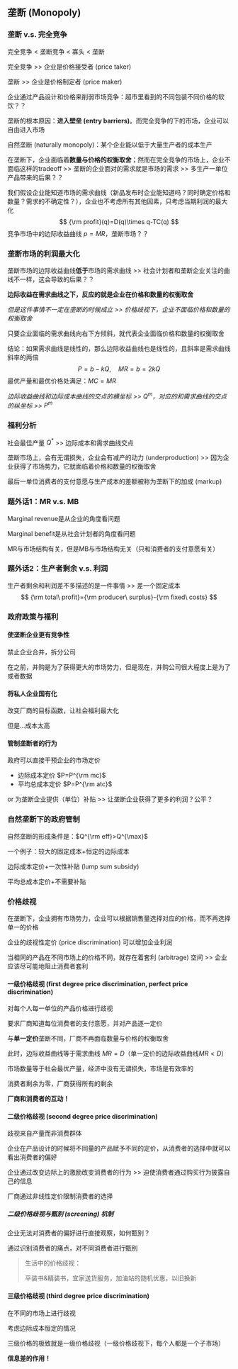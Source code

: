 ## 垄断 (Monopoly)

### 垄断 v.s. 完全竞争

完全竞争 < 垄断竞争 < 寡头 < 垄断

完全竞争 >> 企业是价格接受者 (price taker)

垄断 >> 企业是价格制定者 (price maker)

企业通过产品设计和价格来削弱市场竞争：超市里看到的不同包装不同价格的软饮？？

垄断的根本原因：**进入壁垒 (entry barriers)**。而完全竞争的下的市场，企业可以自由进入市场

自然垄断 (naturally monopoly)：某个企业能以低于大量生产者的成本生产

在垄断下，企业面临着**数量与价格的权衡取舍**；然而在完全竞争的市场上，企业不面临这样的tradeoff >> 垄断的企业面对的需求就是市场的需求 >> 多生产一单位产品带来的后果？？

我们假设企业能知道市场的需求曲线（新品发布时企业能知道吗？同时确定价格和数量？需求的不确定性？），企业也不考虑所有其他因素，只考虑当期利润的最大化
$$
{\rm profit}(q)=D(q)\times q-TC(q)
$$
竞争市场中的边际收益曲线 $p=MR$，垄断市场？？

### 垄断市场的利润最大化

垄断市场的边际收益曲线**低于**市场的需求曲线 >> 社会计划者和垄断企业关注的曲线不一样，这会导致的后果？？

**边际收益在需求曲线之下，反应的就是企业在价格和数量的权衡取舍**

*但是这件事情不一定在垄断的时候成立 >> 价格歧视下，企业不面临价格和数量的权衡取舍*

只要企业面临的需求曲线向右下方倾斜，就代表企业面临价格和数量的权衡取舍

结论：如果需求曲线是线性的，那么边际收益曲线也是线性的，且斜率是需求曲线斜率的两倍
$$
P=b-kQ,\quad MR=b=2kQ
$$
最优产量和最优价格处满足：$MC=MR$

*边际收益曲线和边际成本曲线的交点的横坐标 >> $Q^m$，对应的和需求曲线的交点的纵坐标 >> $P^m$*

### 福利分析

社会最佳产量 $Q^*$ >> 边际成本和需求曲线交点

垄断市场上，会有无谓损失，企业会有减产的动力 (underproduction) >> 因为企业获得了市场势力，它就面临着价格和数量的权衡取舍

最后一单位消费者的支付意愿与生产成本的差额被称为垄断下的加成 (markup)

### 题外话1：MR v.s. MB

Marginal revenue是从企业的角度看问题

Marginal benefit是从社会计划者的角度看问题

MR与市场结构有关，但是MB与市场结构无关（只和消费者的支付意愿有关）

### 题外话2：生产者剩余 v.s. 利润

生产者剩余和利润差不多描述的是一件事情 >> 差一个固定成本
$$
{\rm total\ profit}={\rm producer\ surplus}-{\rm fixed\ costs}
$$

### 政府政策与福利

#### 使垄断企业更有竞争性

禁止企业合并，拆分公司

在之前，并购是为了获得更大的市场势力，但是现在，并购公司很大程度上是为了或者数据

#### 将私人企业国有化

改变厂商的目标函数，让社会福利最大化

但是...成本太高

#### 管制垄断者的行为

政府可以直接干预企业的市场定价

- 边际成本定价 $P=P^{\rm mc}$
- 平均总成本定价 $P=P^{\rm atc}$

or 为垄断企业提供（单位）补贴 >> 让垄断企业获得了更多的利润？公平？

### 自然垄断下的政府管制

自然垄断的形成条件是：$Q^{\rm eff}>Q^{\max}$

一个例子：较大的固定成本+恒定的边际成本

边际成本定价+一次性补贴 (lump sum subsidy)

平均总成本定价+不需要补贴

### 价格歧视

在垄断下，企业拥有市场势力，企业可以根据销售量选择对应的价格，而不再选择单一的价格

企业的歧视性定价 (price discrimination) 可以增加企业利润

当相同的产品在不同市场上的价格不同，就存在着套利 (arbitrage) 空间 >> 企业应该尽可能地阻止消费者套利

#### 一级价格歧视 (first degree price discrimination, perfect price discrimination)

对每个人每一单位的产品价格进行歧视

要求厂商知道每位消费者的支付意愿，并对产品逐一定价

与**单一定价**垄断不同，厂商不再面临数量与价格的权衡取舍

此时，边际收益曲线等于需求曲线 $MR=D$（单一定价的边际收益曲线$MR<D$）

市场数量等于社会最优产量，经济中没有无谓损失，市场是有效率的

消费者剩余为零，厂商获得所有的剩余

**厂商和消费者的互动！**

#### 二级价格歧视 (second degree price discrimination)

歧视来自产量而非消费群体

企业在产品设计的时候将不同量的产品赋予不同的定价，从消费者的选择中就可以看出消费者的偏好

企业通过改变边际上的激励改变消费者的行为 >> 迫使消费者通过购买行为披露自己的信息

厂商通过非线性定价限制消费者的选择

##### 二级价格歧视与甄别 (screening) 机制

企业无法对消费者的偏好进行直接观察，如何甄别？

通过识别消费者的痛点，对不同消费者进行甄别

>  生活中的价格歧视：
>
>  平装书&精装书，宜家送货服务，加油站的随机优惠，以旧换新

#### 三级价格歧视 (third degree price discrimination)

在不同的市场上进行歧视

考虑边际成本恒定的情况

三级价格的极致就是一级价格歧视（一级价格歧视下，每个人都是一个子市场）

**信息差的作用！**
